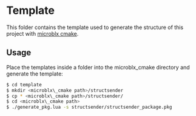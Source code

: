 Template
========

This folder contains the template used to generate the structure of this project with [microblx cmake].

Usage
-----

Place the templates inside a folder into the microblx\_cmake directory and generate the template:

```bash
$ cd template
$ mkdir <microblx\_cmake path>/structsender
$ cp * <microblx\_cmake path>/structsender/
$ cd <microblx\_cmake path>
$ ./generate_pkg.lua -s structsender/structsender_package.pkg
```

[microblx cmake]: https://github.com/haianos/microblx_cmake
